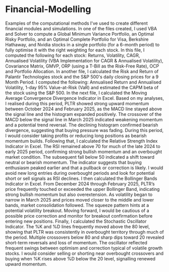 # Financial-Modelling
Examples of the computational methods I've used to create different financial modules and simulations.
 In one of the files created, I used VBA and Solver to compute a Global Minimum Variance Portfolio, an Optimal Risky Portfolio, and an Optimal Complete Portfolio for Visa, Berkshire Hathaway, and Nvidia stocks in a single portfolio (for a 6-month period) to fully optimise it with the right weighting for each stock. In this file, I computed the following for each stock: Returns, Volatility, CAGR, Annualised Volatility (VBA Implementation for CAGR & Annualised Volatility), Covariance Matrix, GMVP, ORP (using a T-Bill as the Risk-Free Rate), OCP and Portfolio Allocation.
 In another file, I calculated the Risk and Return of Palantir Technologies stock and the S&P 500's daily closing prices for a 9 Month Period. I computed the following: Annualised Return and Annualised Volatility, 1-day 95% Value-at-Risk (VaR) and estimated the CAPM beta of the stock using the S&P 500.
 In the next file, I calculated the Moving Average Convergence Divergence Indicator in Excel. Based on my analyses, I realised during this period, PLTR showed strong upward momentum between October 2024 and February 2025, as the MACD line stayed above the signal line and the histogram expanded positively. The crossover of the MACD below the signal line in March 2025 indicated weakening momentum and a potential trend reversal. The declining histogram confirmed bearish divergence, suggesting that buying pressure was fading. During this period, I would consider taking profits or reducing long positions as bearish momentum builds.
Following that, I calculated the Relative Strength Index Indicator in Excel. The RSI remained above 70 for much of the late 2024 to early 2025 period, confirming strong bullish momentum and an overbought market condition. The subsequent fall below 50 indicated a shift toward neutral or bearish momentum. The indicator suggests that buying enthusiasm peaked earlier and that a pullback or correction is likely. I would avoid new long entries during overbought periods and look for potential short or sell signals as RSI declines.
I then calculated the Bollinger Bands Indicator in Excel. From December 2024 through February 2025, PLTR’s price frequently touched or exceeded the upper Bollinger Band, indicating strong bullish momentum but also overextension. As volatility began to narrow in March 2025 and prices moved closer to the middle and lower bands, market consolidation followed. The squeeze pattern hints at a potential volatility breakout. Moving forward, I would be cautious of a possible price correction and monitor for breakout confirmation before entering new positions.
Finally, I calculated the Stochastic Oscillator Indicator. The %K and %D lines frequently moved above the 80 level, showing that PLTR was consistently in overbought territory through much of the period. Multiple crossovers below 80 and sharp dips toward 20 revealed short-term reversals and loss of momentum. The oscillator reflected frequent swings between optimism and correction typical of volatile growth stocks. I would consider selling or shorting near overbought crossovers and buying when %K rises above %D below the 20 level, signalling renewed upward momentum.
